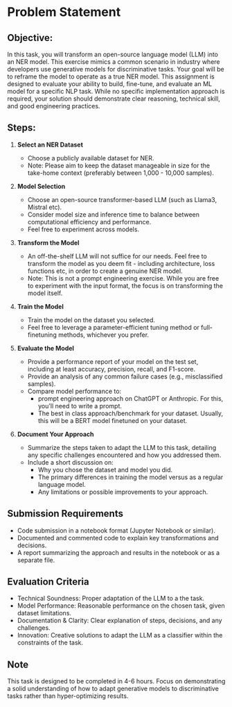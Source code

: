 # Problem Statement

## Objective:
In this task, you will transform an open-source language model (LLM) into an NER model. This exercise mimics a common scenario in industry where developers use generative models for discriminative tasks. Your goal will be to reframe the model to operate as a true NER model. This assignment is designed to evaluate your ability to build, fine-tune, and evaluate an ML model for a specific NLP task. While no specific implementation approach is required, your solution should demonstrate clear reasoning, technical skill, and good engineering practices.

## Steps:

1. **Select an NER Dataset**
   - Choose a publicly available dataset for NER.
   - Note: Please aim to keep the dataset manageable in size for the take-home context (preferably between 1,000 - 10,000 samples).

2. **Model Selection**
   - Choose an open-source transformer-based LLM (such as Llama3, Mistral etc).
   - Consider model size and inference time to balance between computational efficiency and performance.
   - Feel free to experiment across models.

3. **Transform the Model**
   - An off-the-shelf LLM will not suffice for our needs. Feel free to transform the model as you deem fit - including architecture, loss functions etc, in order to create a genuine NER model.
   - Note: This is not a prompt engineering exercise. While you are free to experiment with the input format, the focus is on transforming the model itself.

4. **Train the Model**
   - Train the model on the dataset you selected.
   - Feel free to leverage a parameter-efficient tuning method or full-finetuning methods, whichever you prefer.

5. **Evaluate the Model**
   - Provide a performance report of your model on the test set, including at least accuracy, precision, recall, and F1-score.
   - Provide an analysis of any common failure cases (e.g., misclassified samples).
   - Compare model performance to:
     - prompt engineering approach on ChatGPT or Anthropic. For this, you'll need to write a prompt.
     - The best in class approach/benchmark for your dataset. Usually, this will be a BERT model finetuned on your dataset.

6. **Document Your Approach**
   - Summarize the steps taken to adapt the LLM to this task, detailing any specific challenges encountered and how you addressed them.
   - Include a short discussion on:
     - Why you chose the dataset and model you did.
     - The primary differences in training the model versus as a regular language model.
     - Any limitations or possible improvements to your approach.

## Submission Requirements
- Code submission in a notebook format (Jupyter Notebook or similar).
- Documented and commented code to explain key transformations and decisions.
- A report summarizing the approach and results in the notebook or as a separate file.

## Evaluation Criteria
- Technical Soundness: Proper adaptation of the LLM to a the task.
- Model Performance: Reasonable performance on the chosen task, given dataset limitations.
- Documentation & Clarity: Clear explanation of steps, decisions, and any challenges.
- Innovation: Creative solutions to adapt the LLM as a classifier within the constraints of the task.

## Note
This task is designed to be completed in 4-6 hours. Focus on demonstrating a solid understanding of how to adapt generative models to discriminative tasks rather than hyper-optimizing results.
